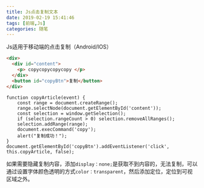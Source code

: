 ```yaml
---
title: Js点击复制文本
date: 2019-02-19 15:41:46
tags: [前端,Js]
categories: 随笔
---
```

  Js适用于移动端的点击复制（Android/IOS）
<!--more-->
```HTML
<div>
  <div id="content">
    <p> copycopycopycopy </p>
  </div>
  <button id="copyBtn">复制</button>
</div>
```
```Js
function copyArticle(event) {
    const range = document.createRange();
    range.selectNode(document.getElementById('content'));
    const selection = window.getSelection();
    if (selection.rangeCount > 0) selection.removeAllRanges();
    selection.addRange(range);
    document.execCommand('copy');
    alert("复制成功！");
}
document.getElementById('copyBtn').addEventListener('click', this.copyArticle, false);
```
如果需要隐藏复制内容，添加`display：none;`是获取不到内容的，无法复制，可以通过设置字体颜色透明的方式`color：transparent`，然后添加定位，定位到可视区域之外。